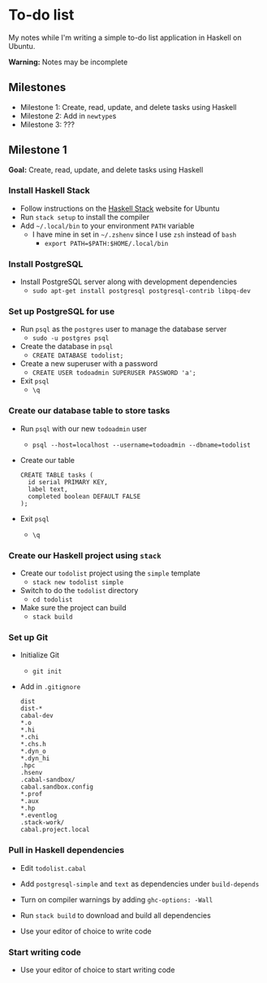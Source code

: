 # To-do list

My notes while I'm writing a simple to-do list application in Haskell on Ubuntu.

**Warning:** Notes may be incomplete

## Milestones

* Milestone 1: Create, read, update, and delete tasks using Haskell
* Milestone 2: Add in `newtype`s
* Milestone 3: ???

## Milestone 1 

**Goal:** Create, read, update, and delete tasks using Haskell


### Install Haskell Stack

* Follow instructions on the [Haskell Stack](http://docs.haskellstack.org/en/stable/README/#how-to-install) website for Ubuntu 
* Run `stack setup` to install the compiler
* Add `~/.local/bin` to your environment `PATH` variable
  * I have mine in set in `~/.zshenv` since I use `zsh` instead of `bash`
    * `export PATH=$PATH:$HOME/.local/bin`


### Install PostgreSQL

* Install PostgreSQL server along with development dependencies
  * `sudo apt-get install postgresql postgresql-contrib libpq-dev`


### Set up PostgreSQL for use
* Run `psql` as the `postgres` user to manage the database server
  * `sudo -u postgres psql`
* Create the database in `psql`
  * `CREATE DATABASE todolist;`
* Create a new superuser with a password
  * `CREATE USER todoadmin SUPERUSER PASSWORD 'a';`
* Exit `psql`
  * `\q`


### Create our database table to store tasks
* Run `psql` with our new `todoadmin` user
  * `psql --host=localhost --username=todoadmin --dbname=todolist`
* Create our table
 
  ```
  CREATE TABLE tasks (
    id serial PRIMARY KEY,
    label text,
    completed boolean DEFAULT FALSE
  );
  ```
* Exit `psql`
  * `\q`
  
### Create our Haskell project using `stack`

* Create our `todolist` project using the `simple` template
  * `stack new todolist simple`
* Switch to do the `todolist` directory
  * `cd todolist`
* Make sure the project can build
  * `stack build`

### Set up Git
* Initialize Git
  * `git init`
* Add in `.gitignore`

  ```
  dist
  dist-*
  cabal-dev
  *.o
  *.hi
  *.chi
  *.chs.h
  *.dyn_o
  *.dyn_hi
  .hpc
  .hsenv
  .cabal-sandbox/
  cabal.sandbox.config
  *.prof
  *.aux
  *.hp
  *.eventlog
  .stack-work/
  cabal.project.local
  ```


### Pull in Haskell dependencies

* Edit `todolist.cabal`
* Add `postgresql-simple` and `text` as dependencies under `build-depends`
* Turn on compiler warnings by adding `ghc-options: -Wall`
* Run `stack build` to download and build all dependencies

* Use your editor of choice to write code


### Start writing code

* Use your editor of choice to start writing code
